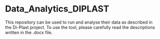 # Data_Analytics_DIPLAST
This repository can be used to run and analyse their data as described in the Di-Plast project. To use the tool, please carefully read the descriptions written in the .docx file. 
